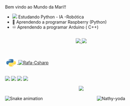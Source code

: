 Bem vindo ao Mundo da Mari!!

- <img height="20em" src="https://icongr.am/fontawesome/android.svg?size=128&color=ffffff"/> Estudando Python - IA -Robótica
- 🍒 Aprendendo a programar Raspberry (Python)
- ♾ Aprendendo a programar Arduino ( C++)

##

<div align="center"> <a href="https://github.com/mamarianaoliveira"> 
<img height="150em" src="https://github-readme-stats.vercel.app/api?username=mamarianaoliveira&show_icons=true&theme=dracula&include_all_commits=true&count_private=true"/>  
 <img height="150em" src="https://github-readme-stats.vercel.app/api/top-langs/?username=mamarianaoliveira&layout=compact&langs_count=7&theme=dracula" />
 
 </div>
 
  ##
  
  <div style="display: inline_block"><br>
    <img align="center" alt="Rafa-Python" height="30" width="40" src="https://raw.githubusercontent.com/devicons/devicon/master/icons/python/python-original.svg">
  <img align="center" alt="Rafa-Csharp" height="30" width="40" src="https://icongr.am/devicon/cplusplus-original.svg?size=128&color=currentColor">
    
   
   
   </div>
  
  
  ##
  
<div>

  <a href="https://www.instagram.com/mamariana_cristina/" target="_blank"><img src="https://img.shields.io/badge/-Instagram-%23E4405F?style=for-the-badge&logo=instagram&logoColor=white" target="_blank"></a>
 	 <a href="https://discord.gg/3D6vXQxE" target="_blank"><img src="https://img.shields.io/badge/Discord-7289DA?style=for-the-badge&logo=discord&logoColor=white" target="_blank"></a> 
  <a href = "mailto:mari.unicap27@gmail.com"><img src="https://img.shields.io/badge/-Gmail-%23333?style=for-the-badge&logo=gmail&logoColor=white" target="_blank"></a>
  <a href="https://www.linkedin.com/in/mariana-oliveira-b84a49211" target="_blank"><img src="https://img.shields.io/badge/-LinkedIn-%230077B5?style=for-the-badge&logo=linkedin&logoColor=white" target="_blank"></a>    <a href="https://picasion.com/">
 <p align='center'>
  <a href="#"><img src="https://badges.pufler.dev/visits/mamarianaoliveira/mamarianaoliveira"></a>
</p>
 <img src="https://i.picasion.com/pic91/f1dd9d0c5e39f732d1a0dd85d5802151.gif" height="200" width="200" align="right" alt="Nathy-yoda" />
 
 
 ![Snake animation](https://github.com/mamarianaoliveira/mamarianaoliveira/blob/output/github-contribution-grid-snake.svg)
 
</div>

